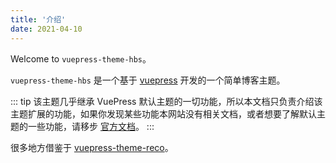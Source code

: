 ```yaml
---
title: '介绍'
date: 2021-04-10
---
```


Welcome to `vuepress-theme-hbs`。

`vuepress-theme-hbs` 是一个基于 [vuepress](https://www.vuepress.cn/) 开发的一个简单博客主题。

::: tip
该主题几乎继承 VuePress 默认主题的一切功能，所以本文档只负责介绍该主题扩展的功能，如果你发现某些功能本网站没有相关文档，或者想要了解默认主题的一些功能，请移步 [官方文档](https://www.vuepress.cn)。
:::

很多地方借鉴于 [vuepress-theme-reco](https://vuepress-theme-reco.recoluan.com/)。
